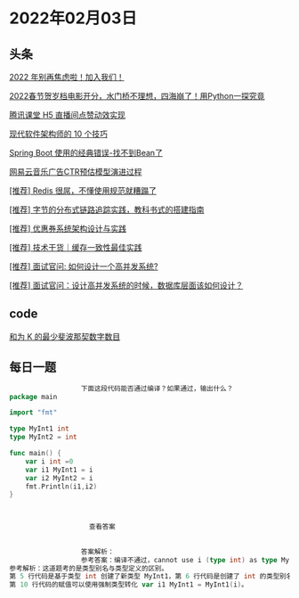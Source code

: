 # 2022年02月03日
## 头条
[2022 年别再焦虑啦！加入我们！](https://toutiao.io/k/obimloc)

[2022春节贺岁档电影开分，水门桥不理想，四海崩了！用Python一探究竟](https://toutiao.io/k/877cd6d)

[腾讯课堂 H5 直播间点赞动效实现](https://toutiao.io/k/s9wmei7)

[现代软件架构师的 10 个技巧](https://toutiao.io/k/7ormdqi)

[Spring Boot 使用的经典错误-找不到Bean了](https://toutiao.io/k/iedn9f7)

[网易云音乐广告CTR预估模型演进过程](https://toutiao.io/k/ajdmqsp)

[[推荐] Redis 很屌，不懂使用规范就糟蹋了](https://toutiao.io/k/lpnakbk)

[[推荐] 字节的分布式链路追踪实践，教科书式的搭建指南](https://toutiao.io/k/t6j66db)

[[推荐] 优惠券系统架构设计与实践](https://toutiao.io/k/q6yzp5j)

[[推荐] 技术干货｜缓存一致性最佳实践](https://toutiao.io/k/zgmi04u)

[[推荐] 面试官问: 如何设计一个高并发系统?](https://toutiao.io/k/7hrrplb)

[[推荐] 面试官问：设计高并发系统的时候，数据库层面该如何设计？](https://toutiao.io/k/p935kqr)



## code
[和为 K 的最少斐波那契数字数目](https://leetcode-cn.com/problems/find-the-minimum-number-of-fibonacci-numbers-whose-sum-is-k)



## 每日一题
```go
                  下面这段代码能否通过编译？如果通过，输出什么？
package main

import "fmt"

type MyInt1 int
type MyInt2 = int

func main() {
	var i int =0
	var i1 MyInt1 = i 
	var i2 MyInt2 = i
	fmt.Println(i1,i2)
}


                  
                    查看答案
                  
                
                  答案解析：
                  参考答案：编译不通过，cannot use i (type int) as type MyInt1 in assignment
参考解析：这道题考的是类型别名与类型定义的区别。
第 5 行代码是基于类型 int 创建了新类型 MyInt1，第 6 行代码是创建了 int 的类型别名 MyInt2，注意类型别名的定义时 = 。所以，第 10 行代码相当于是将 int 类型的变量赋值给 MyInt1 类型的变量，Go 是强类型语言，编译当然不通过；而 MyInt2 只是 int 的别名，本质上还是 int，可以赋值。
第 10 行代码的赋值可以使用强制类型转化 var i1 MyInt1 = MyInt1(i)。

                
```

